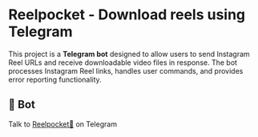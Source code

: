 # Reelpocket - Download reels using Telegram

This project is a **Telegram bot** designed to allow users to send Instagram Reel URLs and receive downloadable video 
files in response. The bot processes Instagram Reel links, handles user commands, and provides error reporting 
functionality.

## 🤖 Bot
Talk to [Reelpocket🍡](https://t.me/reelpocket_dango_bot) on Telegram